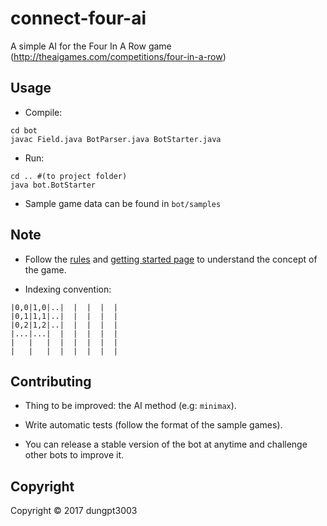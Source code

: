 # connect-four-ai
A simple AI for the Four In A Row game (http://theaigames.com/competitions/four-in-a-row)

## Usage

- Compile: 
   
```
cd bot
javac Field.java BotParser.java BotStarter.java
```

- Run:

```
cd .. #(to project folder)
java bot.BotStarter
```
- Sample game data can be found in `bot/samples`

## Note

- Follow the [rules](http://theaigames.com/competitions/four-in-a-row/rules) and [getting started page](http://theaigames.com/competitions/four-in-a-row/getting-started) to understand the concept of the game.

- Indexing convention:

```
|0,0|1,0|..|  |  |  |  |
|0,1|1,1|..|  |  |  |  |
|0,2|1,2|..|  |  |  |  |
|...|...|  |  |  |  |  |
|   |   |  |  |  |  |  |
|   |   |  |  |  |  |  |
```

## Contributing
- Thing to be improved: the AI method (e.g: `minimax`).

- Write automatic tests (follow the format of the sample games).

- You can release a stable version of the bot at anytime and challenge other bots to improve it.


## Copyright
Copyright © 2017 dungpt3003 
